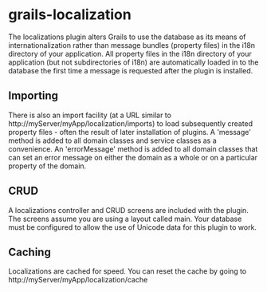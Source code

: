 grails-localization
===================

The localizations plugin alters Grails to use the database as its means of
internationalization rather than message bundles (property files) in the i18n
directory of your application. All property files in the i18n directory of your
application (but not subdirectories of i18n) are automatically loaded in to the
database the first time a message is requested after the plugin is installed.

Importing
----------

There is also an import facility (at a URL similar to
http://myServer/myApp/localization/imports) to load subsequently created
property files - often the result of later installation of plugins. A 'message'
method is added to all domain classes and service classes as a convenience. An
'errorMessage' method is added to all domain classes that can set an error
message on either the domain as a whole or on a particular property of the
domain. 

CRUD
----

A localizations controller and CRUD screens are included with the plugin.
The screens assume you are using a layout called main. Your database must be
configured to allow the use of Unicode data for this plugin to work.

Caching
-------

Localizations are cached for speed. You can reset the cache by going to 
http://myServer/myApp/localization/cache


